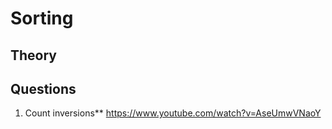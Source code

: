 # Sorting


## Theory 

## Questions

1. Count inversions** https://www.youtube.com/watch?v=AseUmwVNaoY

